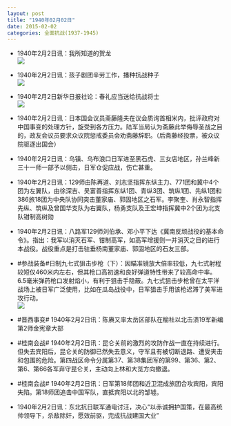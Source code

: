 ```yaml
---
layout: post
title: "1940年02月02日"
date: 2015-02-02
categories: 全面抗战(1937-1945)
---
```


<meta name="referrer" content="no-referrer" />

- 1940年2月2日讯：我所知道的贺龙 <br/><img src="https://ww4.sinaimg.cn/large/aca367d8jw1eovf2jpgr4j20fh11b47k.jpg" />

- 1940年2月2日讯：孩子剧团辛劳工作，播种抗战种子 <br/><img src="https://ww1.sinaimg.cn/large/aca367d8jw1eovdc306h1j204t0m1dhl.jpg" />

- 1940年2月2日新华日报社论：春礼应当送给抗战将士 <br/><img src="https://ww2.sinaimg.cn/large/aca367d8jw1eovblpv8sbj211q0hygsd.jpg" />

- 1940年2月2日讯：日本国会议员斋藤隆夫在议会质询首相米内，批评政府对中国事变的处理方针，旋受到各方压力。陆军当局认为斋藤此举侮辱圣战之目的，政友会议员要求众议院惩戒委员会劝斋藤辞职。（后斋藤经投票，被众议院驱逐出国会） 

- 1940年2月2日讯：乌镇、乌布浪口日军进至黑石虎、三女店地区，孙兰峰新三十一师一部予以侧击，日军仓促应战，伤亡甚重。 

- 1940年2月2日讯：129师由陈再道、刘志坚指挥东纵主力、771团和冀中4个团为左翼队，由徐深吉、吴富善指挥东纵1团、青纵3团、筑纵1团、先纵1团和386旅18团为中央队协同突击董家庙、郭固地区之石军。李聚奎、肖永智指挥先纵、筑纵及曾国华支队为右翼队，杨勇支队及王宏坤指挥冀中2个团为北支队钳制高树勋 

- 1940年2月2日讯：八路军129师刘伯承、邓小平下达《冀南反顽战役的基本命令》。指出：我军以消灭石军、钳制高军，如高军增援则一并消灭之目的进行本战役。战役重点是打击驻垂杨南董家庙、郭固地区的石友三部。 

- #参战装备#日制九七式狙击步枪（下）：因瞄准镜放大倍率较低，九七式射程较短仅460米内左右，但其枪口高初速和良好弹道特性带来了较高命中率。6.5毫米弹药枪口发射焰小，有利于狙击手隐蔽。九七式狙击步枪曾在太平洋战场上被日军广泛使用，比如在瓜岛战役中，日军狙击手用该枪迟滞了美军进攻行动。 <br/><img src="https://ww2.sinaimg.cn/large/aca367d8jw1eous8n1w7cj20961dggs6.jpg" />

- #晋西事变# 1940年2月2日讯：陈赓又率太岳区部队在榆社以北击溃19军新编第2师金宪章大部 

- #桂南会战# 1940年2月2日讯：昆仑关前的激烈的攻防作战一直在持续进行。但失去宾阳后，昆仑关的防御已然失去意义，守军且有被切断退路、遭受夹击和包围的危险。第四战区命令分属第37、第38集团军的第99、第36、第2、第6、第66各军弃守昆仑关，主动向上林和大览方向撤退。 

- #桂南会战# 1940年2月2日讯：日军第18师团和近卫混成旅团合攻宾阳，宾阳失陷。第18师团追击中国军队，直抵宾阳以北的邹墟。 

- 1940年2月2日讯：东北抗日联军通电讨汪，决心“以赤诚拥护国策，在最高统帅领导下，杀敌除奸，愿效前驱，完成抗战建国大业” 

